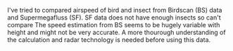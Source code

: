 I've tried to compared airspeed of bird and insect from Birdscan (BS) data and Supermegafluss (SF).
SF data does not have enough insects so can't compare
The speed estimation from BS seems to be hugely variable with height and might not be very accurate. A more thourough understanding of the calculation and radar technology is needed before using this data.